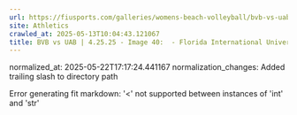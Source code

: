 ```yaml
---
url: https://fiusports.com/galleries/womens-beach-volleyball/bvb-vs-uab-4-25-25/image-40/357/62839/
site: Athletics
crawled_at: 2025-05-13T10:04:43.121067
title: BVB vs UAB | 4.25.25 - Image 40:  - Florida International University
---
```

normalized_at: 2025-05-22T17:17:24.441167
normalization_changes: Added trailing slash to directory path

Error generating fit markdown: '<' not supported between instances of 'int' and 'str'